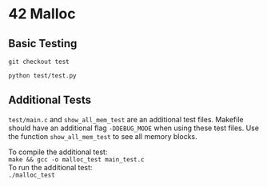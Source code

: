 # 42 Malloc

## Basic Testing
```
git checkout test
```
```
python test/test.py
```

## Additional Tests
```test/main.c``` and ```show_all_mem_test``` are an additional test files. Makefile should have an additional flag ```-DDEBUG_MODE``` when using these test files.
Use the function ```show_all_mem_test``` to see all memory blocks.

To compile the additional test:\
```make && gcc -o malloc_test main_test.c```\
To run the additional test:\
```./malloc_test```

